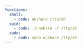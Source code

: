 ```yaml
---
functions:
  shell:
    - code: unshare /ttp/sh
  suid:
    - code: ./unshare -r /ttp/sh
  sudo:
    - code: sudo unshare /ttp/sh
---
```

